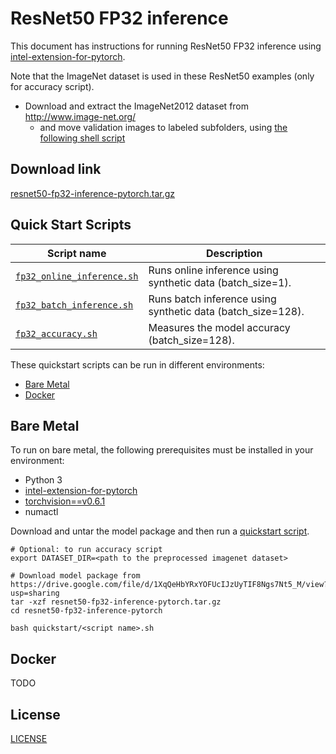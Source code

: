 <!--- 0. Title -->
# ResNet50 FP32 inference

<!-- 10. Description -->

This document has instructions for running ResNet50 FP32 inference using
[intel-extension-for-pytorch](https://github.com/intel/intel-extension-for-pytorch).

Note that the ImageNet dataset is used in these ResNet50 examples (only for accuracy script).
- Download and extract the ImageNet2012 dataset from http://www.image-net.org/
    - and move validation images to labeled subfolders, using [the following shell script](https://raw.githubusercontent.com/soumith/imagenetloader.torch/master/valprep.sh)
<!--- 20. Download link -->
## Download link

[resnet50-fp32-inference-pytorch.tar.gz](https://drive.google.com/file/d/1XqQeHbYRxYOFUcIJzUyTIF8Ngs7Nt5_M/view?usp=sharing)

<!--- 40. Quick Start Scripts -->
## Quick Start Scripts

| Script name | Description |
|-------------|-------------|
| [`fp32_online_inference.sh`](fp32_online_inference.sh) | Runs online inference using synthetic data (batch_size=1). |
| [`fp32_batch_inference.sh`](fp32_batch_inference.sh) | Runs batch inference using synthetic data (batch_size=128). |
| [`fp32_accuracy.sh`](fp32_accuracy.sh) | Measures the model accuracy (batch_size=128). |

These quickstart scripts can be run in different environments:
* [Bare Metal](#bare-metal)
* [Docker](#docker)


<!--- 50. Bare Metal -->
## Bare Metal

To run on bare metal, the following prerequisites must be installed in your environment:
* Python 3
* [intel-extension-for-pytorch](https://github.com/intel/intel-extension-for-pytorch)
* [torchvision==v0.6.1](https://github.com/pytorch/vision/tree/v0.6.1)
* numactl

Download and untar the model package and then run a [quickstart script](#quick-start-scripts).

```
# Optional: to run accuracy script
export DATASET_DIR=<path to the preprocessed imagenet dataset>

# Download model package from https://drive.google.com/file/d/1XqQeHbYRxYOFUcIJzUyTIF8Ngs7Nt5_M/view?               usp=sharing
tar -xzf resnet50-fp32-inference-pytorch.tar.gz
cd resnet50-fp32-inference-pytorch

bash quickstart/<script name>.sh
```


<!-- 60. Docker -->
## Docker
TODO

<!-- 61. Advanced Options -->
<!--- 80. License -->
## License

[LICENSE](/LICENSE)

